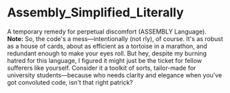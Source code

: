 # Assembly_Simplified_Literally
A temporary remedy for perpetual discomfort (ASSEMBLY Language).
**Note:** So, the code's a mess—intentionally (not rly), of course. It's as robust as a house of cards, about as efficient as a tortoise in a marathon, and redundant enough to make your eyes roll. But hey, despite my burning hatred for this language, I figured it might just be the ticket for fellow sufferers like yourself. Consider it a toolkit of sorts, tailor-made for university students—because who needs clarity and elegance when you've got convoluted code, isn't that right patrick?
